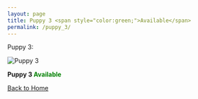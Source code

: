 ```yaml
---
layout: page
title: Puppy 3 <span style="color:green;">Available</span> 
permalink: /puppy_3/
---
```


Puppy 3:


 <div class="gallery-item">
    <img src="https://cdn.pixabay.com/photo/2017/06/25/20/53/puppy-2441961_960_720.jpg" alt="Puppy 3">
    <p><strong>Puppy 3 <span style="color:green;">Available</span> </strong></p>
  </div>

[Back to Home](/)